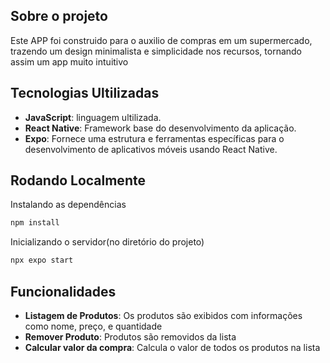 ## Sobre o projeto

Este APP foi construido para o auxilio de compras em um supermercado, trazendo um design minimalista e simplicidade nos recursos, tornando assim um app muito intuitivo

## Tecnologias Ultilizadas
- **JavaScript**: linguagem ultilizada.
- **React Native**: Framework base do desenvolvimento da aplicação.
- **Expo**: Fornece uma estrutura e ferramentas específicas para o desenvolvimento de aplicativos móveis usando React Native.

## Rodando Localmente

Instalando as dependências
```bash
npm install
```

Inicializando o servidor(no diretório do projeto)
```bash
npx expo start
```

## Funcionalidades
- **Listagem de Produtos**: Os produtos são exibidos com informações como nome, preço, e quantidade
- **Remover Produto**: Produtos são removidos da lista
- **Calcular valor da compra**: Calcula o valor de todos os produtos na lista
